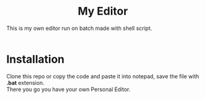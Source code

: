 # <div align="center">My Editor</div>
This is my own editor run on batch made with shell script.<br><br>
# Installation
Clone this repo or copy the code and paste it into notepad, save the file with <b>.bat</b> extension.<br>
There you go you have your own Personal Editor.
